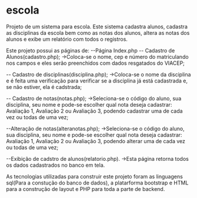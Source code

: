 # escola
Projeto de um sistema para escola. Este sistema cadastra alunos, cadastra as disciplinas da escola bem como as notas dos alunos, altera as notas dos alunos e exibe um relatório com todos o registros.

Este projeto possui as páginas de:
--Página Index.php
-- Cadastro de Alunos(cadastro.php);
    ->Coloca-se o nome, cep e número do matriculando nos campos e eles serão preenchidos com dados resgatados do VIACEP;

-- Cadastro de disciplinas(disciplina.php);
    ->Coloca-se o nome da disciplina e é feita uma verificação para verificar se a disciplina já está cadastrada e, se não estiver, ela é cadstrada;

-- Cadastro de notas(notas.php);
   ->Seleciona-se o código do aluno, sua disciplina, seu nome e pode-se escolher qual nota deseja cadastrar: Avaliação 1, Avaliação 2 ou Avaliação 3, podendo cadastrar uma de cada vez ou todas de uma vez;
   
--Alteração de notas(alteranotas.php);
   ->Seleciona-se o código do aluno, sua disciplina, seu nome e pode-se escolher qual nota deseja cadastrar: Avaliação 1, Avaliação 2 ou Avaliação 3, podendo alterar uma de cada vez ou todas de uma vez;

--Exibição de cadstro de alunos(relatorio.php).
   ->Esta página retorna todos os dados cadastrados no banco em tela.

As tecnologias utilizadas para construir este projeto foram as linguagens sql(Para a constução do banco de dados), a platarforma bootstrap e HTML para a construção de layout e PHP para toda a parte de backend.



